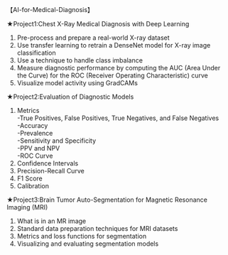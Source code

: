 【AI-for-Medical-Diagnosis】

★Project1:Chest X-Ray Medical Diagnosis with Deep Learning <br />

1. Pre-process and prepare a real-world X-ray dataset<br />
2. Use transfer learning to retrain a DenseNet model for X-ray image classification<br />
3. Use a technique to handle class imbalance<br />
4. Measure diagnostic performance by computing the AUC (Area Under the Curve) for the ROC (Receiver Operating Characteristic) curve<br />
5. Visualize model activity using GradCAMs<br />

★Project2:Evaluation of Diagnostic Models <br />

1. Metrics<br />
-True Positives, False Positives, True Negatives, and False Negatives<br />
-Accuracy<br />
-Prevalence<br />
-Sensitivity and Specificity<br />
-PPV and NPV<br />
-ROC Curve<br />
2. Confidence Intervals<br />
3. Precision-Recall Curve<br />
4. F1 Score<br />
5. Calibration<br />

★Project3:Brain Tumor Auto-Segmentation for Magnetic Resonance Imaging (MRI) <br />

1. What is in an MR image<br />
2. Standard data preparation techniques for MRI datasets<br />
3. Metrics and loss functions for segmentation<br />
4. Visualizing and evaluating segmentation models<br />
